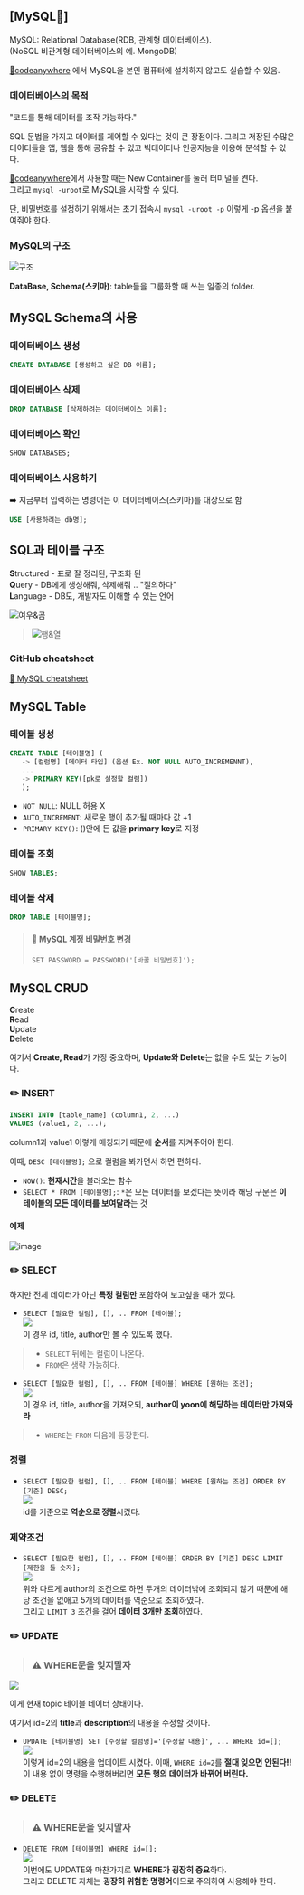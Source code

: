 ## [MySQL🐬]
MySQL: Relational Database(RDB, 관계형 데이터베이스).  
(NoSQL 비관계형 데이터베이스의 예. MongoDB)

[🔗codeanywhere](https://codeanywhere.com) 에서 MySQL을 본인 컴퓨터에 설치하지 않고도 실습할 수 있음.

### 데이터베이스의 목적
"코드를 통해 데이터를 조작 가능하다."

SQL 문법을 가지고 데이터를 제어할 수 있다는 것이 큰 장점이다.
그리고 저장된 수많은 데이터들을 앱, 웹을 통해 공유할 수 있고 빅데이터나 인공지능을 이용해 분석할 수 있다.

[🔗codeanywhere](https://codeanywhere.com)에서 사용할 때는 New Container를 눌러 터미널을 켠다.   
그리고 `mysql -uroot`로 MySQL을 시작할 수 있다.   

단, 비밀번호를 설정하기 위해서는 초기 접속시 `mysql -uroot -p` 이렇게 -p 옵션을 붙여줘야 한다.

### MySQL의 구조
![구조](https://user-images.githubusercontent.com/57247474/153403831-7c2662a9-f090-4d7a-84ad-22b7d4ef1dd5.png)   

**DataBase, Schema(스키마)**: table들을 그룹화할 때 쓰는 일종의 folder.  


## MySQL Schema의 사용

### 데이터베이스 생성
```sql
CREATE DATABASE [생성하고 싶은 DB 이름];
```

### 데이터베이스 삭제
```sql
DROP DATABASE [삭제하려는 데이터베이스 이름];
```

### 데이터베이스 확인
```sql
SHOW DATABASES;
```

### 데이터베이스 사용하기
➡️ 지금부터 입력하는 명령어는 이 데이터베이스(스키마)를 대상으로 함
```sql
USE [사용하려는 db명];
```

## SQL과 테이블 구조
**S**tructured - 표로 잘 정리된, 구조화 된   
**Q**uery - DB에게 생성해줘, 삭제해줘 .. "질의하다"   
**L**anguage - DB도, 개발자도 이해할 수 있는 언어   

![여우&곰](https://user-images.githubusercontent.com/57247474/153405715-046bc56f-bd55-4088-8b0d-ea59e767d285.png)   

> ![행&열](https://user-images.githubusercontent.com/57247474/153406365-c7c6248a-c4e2-463c-9d5b-5e4283166992.png)   


### GitHub cheatsheet
[🔗 MySQL cheatsheet](https://gist.github.com/bradtraversy/c831baaad44343cc945e76c2e30927b3)   

## MySQL Table
### 테이블 생성
```sql
CREATE TABLE [테이블명] (
   -> [컬럼명] [데이터 타입] (옵션 Ex. NOT NULL AUTO_INCREMENNT),
   ...
   -> PRIMARY KEY([pk로 설정할 컬럼])
   );
```   

- `NOT NULL`: NULL 허용 X
- `AUTO_INCREMENT`: 새로운 행이 추가될 때마다 값 +1
- `PRIMARY KEY()`: ()안에 든 값을 **primary key**로 지정   

### 테이블 조회
```sql
SHOW TABLES;
```

### 테이블 삭제
```sql
DROP TABLE [테이블명];
```   

> #### 📌 MySQL 계정 비밀번호 변경
> `SET PASSWORD = PASSWORD('[바꿀 비밀번호]');`   


## MySQL CRUD
**C**reate   
**R**ead   
**U**pdate   
**D**elete   

여기서 **Create, Read**가 가장 중요하며, **Update와 Delete**는 없을 수도 있는 기능이다.   

### ✏️ INSERT
```sql
INSERT INTO [table_name] (column1, 2, ...)
VALUES (value1, 2, ...);
```   

column1과 value1 이렇게 매칭되기 때문에 **순서**를 지켜주어야 한다.   

이때, `DESC [테이블명];` 으로 컬럼을 봐가면서 하면 편하다.   

- `NOW()`: **현재시간**을 불러오는 함수   
- `SELECT * FROM [테이블명];`: `*`은 모든 데이터를 보겠다는 뜻이라 해당 구문은 **이 테이블의 모든 데이터를 보여달라**는 것   

#### 예제
![image](https://user-images.githubusercontent.com/57247474/153560057-ac1adfa1-2abe-4447-a394-498159573f5e.png)   

### ✏️ SELECT
하지만 전체 데이터가 아닌 **특정 컬럼만** 포함하여 보고싶을 때가 있다.   

- `SELECT [필요한 컬럼], [], .. FROM [테이블];`   
![](https://images.velog.io/images/dbsrud11/post/65fe81ed-a341-4ba9-b268-cfdacfa17e73/image.png)   
이 경우 id, title, author만 볼 수 있도록 했다.   

> - `SELECT` 뒤에는 컬럼이 나온다.   
> - `FROM`은 생략 가능하다.


- `SELECT [필요한 컬럼], [], .. FROM [테이블] WHERE [원하는 조건];`   
![](https://images.velog.io/images/dbsrud11/post/0e5692b0-4e51-4e24-bf56-be8564122e7f/image.png)   
이 경우 id, title, author을 가져오되, **author이 yoon에 해당하는 데이터만 가져와라**   

> - `WHERE`는 `FROM` 다음에 등장한다.   


### 정렬
- `SELECT [필요한 컬럼], [], .. FROM [테이블] WHERE [원하는 조건] ORDER BY [기준] DESC;`   
![](https://images.velog.io/images/dbsrud11/post/93407365-94e0-4586-ba03-96e7149219a5/image.png)   
id를 기준으로 **역순으로 정렬**시켰다.   


### 제약조건
- `SELECT [필요한 컬럼], [], .. FROM [테이블] ORDER BY [기준] DESC LIMIT [제한을 둘 숫자];`   
![](https://images.velog.io/images/dbsrud11/post/871eed51-8714-44b5-8c8e-89feb31f2e16/image.png)   
위와 다르게 author의 조건으로 하면 두개의 데이터밖에 조회되지 않기 때문에 해당 조건을 없애고 5개의 데이터를 역순으로 조회하였다.   
그리고 `LIMIT 3` 조건을 걸어 **데이터 3개만 조회**하였다.   


### ✏️ UPDATE
> ### ⚠️ WHERE문을 잊지말자   

![](https://images.velog.io/images/dbsrud11/post/ff3fbe27-0bbe-4e2a-80bd-bc019aaa1432/image.png)   

이게 현재 topic 테이블 데이터 상태이다.   

여기서 id=2의 **title**과 **description**의 내용을 수정할 것이다.   


- `UPDATE [테이블명] SET [수정할 컬럼명]='[수정할 내용]', ... WHERE id=[];`   
![](https://images.velog.io/images/dbsrud11/post/34d62c54-edee-47da-b34a-1cbaee39e871/image.png)   
이렇게 id=2의 내용을 업데이트 시켰다. 이때, `WHERE id=2`를 **절대 잊으면 안된다‼️**   
이 내용 없이 명령을 수행해버리면 **모든 행의 데이터가 바뀌어 버린다.**   


### ✏️ DELETE
> ### ⚠️ WHERE문을 잊지말자   

- `DELETE FROM [테이블명] WHERE id=[];`   
![](https://images.velog.io/images/dbsrud11/post/8e358d28-43ea-479f-bf11-37e748a50e98/image.png)   
이번에도 UPDATE와 마찬가지로 **WHERE가 굉장히 중요**하다.   
그리고 DELETE 자체는 **굉장히 위험한 명령어**이므로 주의하여 사용해야 한다.   
